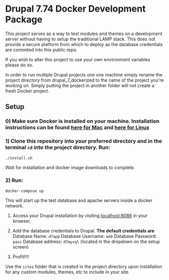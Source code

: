 # Drupal 7.74 Docker Development Package
This project serves as a way to test modules and themes on a development server without having to setup the traditional LAMP stack. This does not provide a secure platform from which to deploy as the database credentials are commited into this public repo.

If you wish to alter this project to use your own environment variables please do so.

In order to run multiple Drupal projects one one machine simply rename the project directory from drupal_7_dockerized to the name of the project you're working on. Simply putting the project in another folder will not create a fresh Docker project.

## Setup

### 0) Make sure Docker is installed on your machine. Installation instructions can be found [here for Mac](https://docs.docker.com/docker-for-mac/install/) and [here for Linux](https://docs.docker.com/engine/install/ubuntu/)

### 1) Clone this repository into your preferred directory and in the terminal `cd` into the project directory. Run:

```
./install.sh
```

Wait for installation and docker image downloads to complete.
 
### 2) Run:
```
docker-compose up
```

This will start up the test database and apache servers inside a docker network.

1. Access your Drupal installation by visiting [localhost:8086](localhost:8086) in your browser.

1. Add the database credentials to Drupal. **The default credentials are**
Database Name: `d7app`
Database Username: `web`
Database Password: `pass`
Database address: `d7mysql` (located in the dropdown on the setup screen)


1. Profit!!!!

Use the `sites` folder that is created in the project directory upon installation for any custom modules, themes, etc to include in your site.
